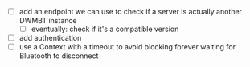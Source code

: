 
- [ ] add an endpoint we can use to check if a server is actually another DWMBT instance 
  - [ ] eventually: check if it's a compatible version
- [ ] add authentication
- [ ] use a Context with a timeout to avoid blocking forever waiting for Bluetooth to disconnect
